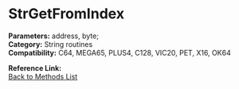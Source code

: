 # StrGetFromIndex

**Parameters:** address, byte;  
**Category:** String routines  
**Compatibility:** C64, MEGA65, PLUS4, C128, VIC20, PET, X16, OK64  

**Reference Link:**  
[Back to Methods List](../../SUMMARY.md)
